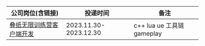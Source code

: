 | 公司岗位(含链接)  | 投递时间 | 备注 |
| ---|---| ---|
| [叠纸无限训练营客户端开发](https://career.papegames.com/campus/position/7305991977693874471/detail)|2023.11.30-2023.12.30| c++ lua ue 工具链 gameplay
